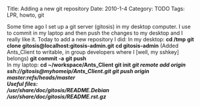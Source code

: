 Title: Adding a new git repository
Date: 2010-1-4
Category: TODO
Tags: LPR, howto, git

Some time ago I set up a git server (gitosis) in my desktop computer. I use to commit in my laptop and then push the changes to my desktop
and I really like it. Today to add a new repository I did: In my desktop: **cd /tmp** **git clone gitosis@localhost:gitosis-admin.git** **cd
gitosis-admin** (Added Ants\_Client to writable, in group developers where I [well, my sshkey] belongs) **git commit -a** **git push**   
In my laptop: **cd \~/workspace/Ants\_Client** **git init** *****git remote add origin ssh://gitosis@myhomeip/Ants\_Client.git** **git push
origin master:refs/heads/master**   
Useful files:  
/usr/share/doc/gitosis/README.Debian /usr/share/doc/gitosis/README.rst.gz***
